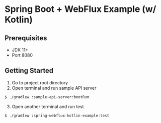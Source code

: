 # Spring Boot + WebFlux Example (w/ Kotlin)

## Prerequisites

- JDK 11+
- Port 8080

## Getting Started

1. Go to project root directory
2. Open terminal and run sample API server

```sh
$ ./gradlew :sample-api-server:bootRun
```

3. Open another terminal and run test

```sh
$ ./gradlew :spring-webflux-kotlin-example:test
```
